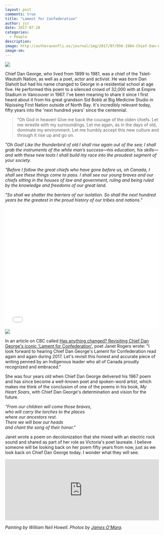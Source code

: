 ```yaml
---
layout: post
comments: true
title: "Lament for Confederation"
author: jcr
date: 2017-07-28
categories:
  - People
description:
image: http://astheravenfli.es/journal/img/2017/07/056-1984-Chief-Dan-George.jpg
image-sm:
---
```


<img src="http://astheravenfli.es/journal/img/2017/07/Rita-Joe-world-premiere-program-notes-Chief-Dan-George.jpg">

Chief Dan George, who lived from 1899 to 1981, was a chief of the Tsleil-Waututh Nation, as well as a poet, actor and activist. He was born Dan Slaholt but had his name changed to George in a residential school at age five. He performed this poem to a silenced crowd of 32,000 with at Empire Stadium in Vancouver in 1967. I've been meaning to share it since I first heard about it from his great grandson Sid Bobb at Big Medicine Studio in Nipissing First Nation outside of North Bay. It's incredibly relevant today, fifty years into the 'next hundred years' since the centennial.

<blockquote>&ldquo;Oh God in heaven! Give me back the courage of the olden chiefs. Let me wrestle with my surroundings. Let me again, as in the days of old, dominate my environment. Let me humbly accept this new culture and through it rise up and go on.</blockquote>

<i>"Oh God! Like the thunderbird of old I shall rise again out of the sea; I shall grab the instruments of the white man’s success—his education, his skills—and with these new tools I shall build my race into the proudest segment of your society.</i>

<i>"Before I follow the great chiefs who have gone before us, oh Canada, I shall see these things come to pass. I shall see our young braves and our chiefs sitting in the houses of law and government, ruling and being ruled by the knowledge and freedoms of our great land.</i>

<i>"So shall we shatter the barriers of our isolation. So shall the next hundred years be the greatest in the proud history of our tribes and nations."</i>

<iframe src="//www.cbc.ca/i/caffeine/syndicate/?mediaId=936571971508" width="100%" height="400" frameborder="0" allowfullscreen style="padding:0"></iframe>

<img src="http://astheravenfli.es/journal/img/2017/07/chief_dan_george_03.jpg">

In an article on CBC called <a href="http://www.cbc.ca/2017/has-anything-changed-revisiting-chief-dan-george-s-iconic-lament-for-confederation-1.4079657" target="blank">Has anything changed? Revisiting Chief Dan George's iconic 'Lament for Confederation'</a>, poet Janet Rogers wrote: "I look forward to hearing Chief Dan George's Lament for Confederation read again and again during 2017. Let's revisit this honest and accurate piece of writing penned by an Indigenous leader who all of Canada proudly recognized and embraced."

She was four years old when Chief Dan George delivered his 1967 poem and has since become a well-known poet and spoken-word artist, which makes me think of the conclusion of one of the poems in his book, <i>My Heart Soars</i>, with Chief Dan George's determination and vision for the future.

<i>"From our children will come those braves,<br>
who will carry the torches to the places<br>
where our ancestors rest.<br>
There we will bow our heads<br>
and chant the song of their honor."<br></i>

Janet wrote a poem on decolonization that she mixed with an electric rock sound and shared as part of her role as Victoria's poet laureate. I believe someone will be looking back on her poem fifty years from now, just as we look back on Chief Dan George today. I wonder what they will see.

<iframe width="100%" height="200" scrolling="no" frameborder="no" src="https://w.soundcloud.com/player/?url=https%3A//api.soundcloud.com/tracks/310695562&amp;auto_play=false&amp;hide_related=false&amp;show_comments=true&amp;show_user=true&amp;show_reposts=false&amp;visual=true"></iframe>

<i>Painting by William Neil Howell. Photos by <a href="http://www.jamesomara.com/portraits.php" target="blank">James O'Mara</a>.</i>
